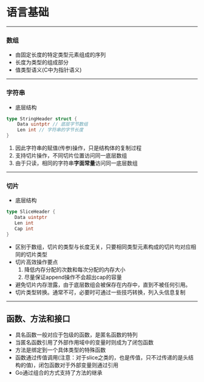# 语言基础

---
### 数组
- 由固定长度的特定类型元素组成的序列
- 长度为类型的组成部分
- 值类型语义(C中为指针语义)
---
### 字符串
- 底层结构
```go
type StringHeader struct {
	Data uintptr // 底层字节数组
	Len int // 字符串的字节长度
}
```
  1. 因此字符串的赋值(传参)操作，只是结构体的复制过程
  2. 支持切片操作，不同切片位置访问同一底层数组
  3. 由于只读，相同的字符串**字面常量**访问同一底层数组
  
 ---
 ### 切片
 - 底层结构
 ```go
type SliceHeader {
	Data uintptr
	Len int
	Cap int
}
```
- 区别于数组，切片的类型与长度无关，只要相同类型元素构成的切片均对应相同的切片类型
- 切片高效操作要点
  1. 降低内存分配的次数和每次分配的内存大小
  2. 尽量保证append操作不会超出cap的容量
- 避免切片内存泄露，由于底层数组会被保存在内存中，直到不被任何引用。
- 切片类型转换。通常不可，必要时可通过一些技巧转换，列入头信息复制
---
## 函数、方法和接口
- 具名函数一般对应于包级的函数，是匿名函数的特列
- 当匿名函数引用了外部作用域中的变量时则成为了闭包函数
- 方法是绑定到一个具体类型的特殊函数
- 函数通过传值调用(注意：对于slice之类的，也是传值，只不过传递的是头结构的值)，闭包函数对于外部变量则通过引用
- Go通过组合的方式支持了方法的继承
